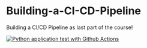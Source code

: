 # Building-a-CI-CD-Pipeline
Building a CI/CD Pipeline as last part of the course!

[![Python application test with Github Actions](https://github.com/quocduongnguyen/Building-a-CI-CD-Pipeline/actions/workflows/main.yml/badge.svg)](https://github.com/quocduongnguyen/Building-a-CI-CD-Pipeline/actions/workflows/main.yml)
